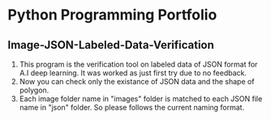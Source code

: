 # Python Programming Portfolio

## Image-JSON-Labeled-Data-Verification

1. This program is the verification tool on labeled data of JSON format for A.I deep learning.
   It was worked as just first try due to no feedback.
2. Now you can check only the existance of JSON data and the shape of polygon.
3. Each image folder name in "images" folder is matched to each JSON file name in "json" folder.
   So please follows the current naming format.